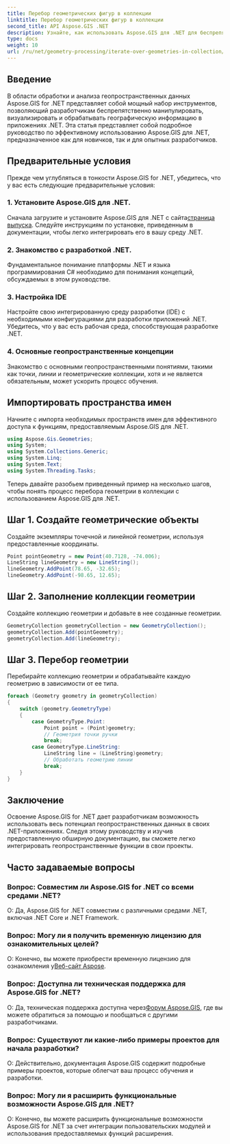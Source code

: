 ```yaml
---
title: Перебор геометрических фигур в коллекции
linktitle: Перебор геометрических фигур в коллекции
second_title: API Aspose.GIS .NET
description: Узнайте, как использовать Aspose.GIS для .NET для беспрепятственного управления геопространственными данными в ваших приложениях .NET.
type: docs
weight: 10
url: /ru/net/geometry-processing/iterate-over-geometries-in-collection/
---
```

## Введение
В области обработки и анализа геопространственных данных Aspose.GIS for .NET представляет собой мощный набор инструментов, позволяющий разработчикам беспрепятственно манипулировать, визуализировать и обрабатывать географическую информацию в приложениях .NET. Эта статья представляет собой подробное руководство по эффективному использованию Aspose.GIS для .NET, предназначенное как для новичков, так и для опытных разработчиков.
## Предварительные условия
Прежде чем углубляться в тонкости Aspose.GIS for .NET, убедитесь, что у вас есть следующие предварительные условия:
### 1. Установите Aspose.GIS для .NET.
 Сначала загрузите и установите Aspose.GIS для .NET с сайта[страница выпуска](https://releases.aspose.com/gis/net/). Следуйте инструкциям по установке, приведенным в документации, чтобы легко интегрировать его в вашу среду .NET.
### 2. Знакомство с разработкой .NET.
Фундаментальное понимание платформы .NET и языка программирования C# необходимо для понимания концепций, обсуждаемых в этом руководстве.
### 3. Настройка IDE
Настройте свою интегрированную среду разработки (IDE) с необходимыми конфигурациями для разработки приложений .NET. Убедитесь, что у вас есть рабочая среда, способствующая разработке .NET.
### 4. Основные геопространственные концепции
Знакомство с основными геопространственными понятиями, такими как точки, линии и геометрические коллекции, хотя и не является обязательным, может ускорить процесс обучения.

## Импортировать пространства имен
Начните с импорта необходимых пространств имен для эффективного доступа к функциям, предоставляемым Aspose.GIS для .NET.

```csharp
using Aspose.Gis.Geometries;
using System;
using System.Collections.Generic;
using System.Linq;
using System.Text;
using System.Threading.Tasks;
```


Теперь давайте разобьем приведенный пример на несколько шагов, чтобы понять процесс перебора геометрии в коллекции с использованием Aspose.GIS для .NET.
## Шаг 1. Создайте геометрические объекты
Создайте экземпляры точечной и линейной геометрии, используя предоставленные координаты.
```csharp
Point pointGeometry = new Point(40.7128, -74.006);
LineString lineGeometry = new LineString();
lineGeometry.AddPoint(78.65, -32.65);
lineGeometry.AddPoint(-98.65, 12.65);
```
## Шаг 2. Заполнение коллекции геометрии
Создайте коллекцию геометрии и добавьте в нее созданные геометрии.
```csharp
GeometryCollection geometryCollection = new GeometryCollection();
geometryCollection.Add(pointGeometry);
geometryCollection.Add(lineGeometry);
```
## Шаг 3. Перебор геометрии
Перебирайте коллекцию геометрии и обрабатывайте каждую геометрию в зависимости от ее типа.
```csharp
foreach (Geometry geometry in geometryCollection)
{
    switch (geometry.GeometryType)
    {
        case GeometryType.Point:
            Point point = (Point)geometry;
            // Геометрия точки ручки
            break;
        case GeometryType.LineString:
            LineString line = (LineString)geometry;
            // Обработать геометрию линии
            break;
    }
}
```

## Заключение
Освоение Aspose.GIS for .NET дает разработчикам возможность использовать весь потенциал геопространственных данных в своих .NET-приложениях. Следуя этому руководству и изучив предоставленную обширную документацию, вы сможете легко интегрировать геопространственные функции в свои проекты.
## Часто задаваемые вопросы
### Вопрос: Совместим ли Aspose.GIS for .NET со всеми средами .NET?
О: Да, Aspose.GIS for .NET совместим с различными средами .NET, включая .NET Core и .NET Framework.
### Вопрос: Могу ли я получить временную лицензию для ознакомительных целей?
 О: Конечно, вы можете приобрести временную лицензию для ознакомления у[Веб-сайт Aspose](https://purchase.aspose.com/temporary-license/).
### Вопрос: Доступна ли техническая поддержка для Aspose.GIS for .NET?
 О: Да, техническая поддержка доступна через[Форум Aspose.GIS](https://forum.aspose.com/c/gis/33), где вы можете обратиться за помощью и пообщаться с другими разработчиками.
### Вопрос: Существуют ли какие-либо примеры проектов для начала разработки?
О: Действительно, документация Aspose.GIS содержит подробные примеры проектов, которые облегчат ваш процесс обучения и разработки.
### Вопрос: Могу ли я расширить функциональные возможности Aspose.GIS для .NET?
О: Конечно, вы можете расширить функциональные возможности Aspose.GIS for .NET за счет интеграции пользовательских модулей и использования предоставляемых функций расширения.